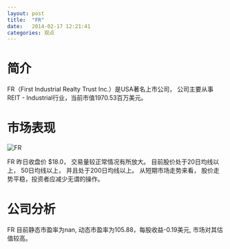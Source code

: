 ```yaml
---
layout: post
title:  "FR"
date:   2014-02-17 12:21:41
categories: 观点
---
```


# 简介
FR（First Industrial Realty Trust Inc.）是USA著名上市公司，
公司主要从事REIT - Industrial行业，当前市值1970.53百万美元。

# 市场表现

![FR](http://finviz.com/chart.ashx?t=FR&ty=c&ta=1&p=d&s=l)

FR 昨日收盘价 $18.0，
交易量较正常情况有所放大。
目前股价处于20日均线以上，
50日均线以上，
并且处于200日均线以上。
从短期市场走势来看，
股价走势平稳，投资者应减少无谓的操作。

# 公司分析
FR 目前静态市盈率为nan, 动态市盈率为105.88，每股收益-0.19美元,
市场对其估值较高。
